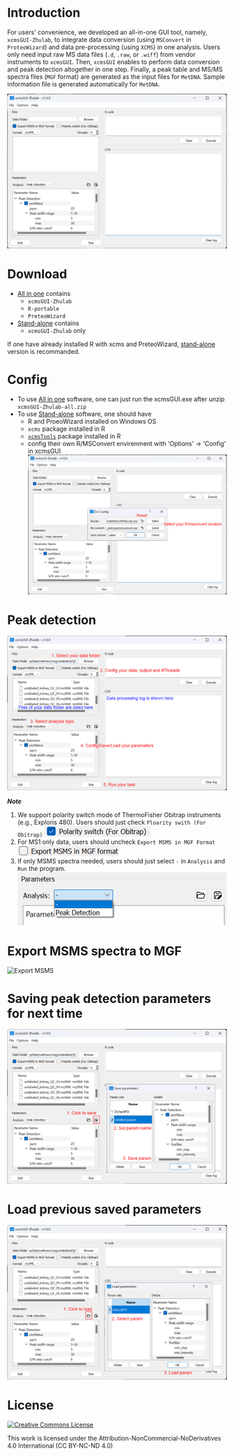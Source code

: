 # Introduction

For users' convenience, we developed an all-in-one GUI tool, namely, `xcmsGUI-Zhulab`, to integrate data conversion (using `MSConvert` in `ProteoWizard`) and data pre-processing (using `XCMS`) in one analysis. Users only need input raw MS data files (`.d`, `.raw`, or `.wiff`) from vendor instruments to `xcmsGUI`. Then, `xcmsGUI` enables to perform data conversion and peak detection altogether in one step. Finally, a peak table and MS/MS spectra files (`MGF` format) are generated as the input files for `MetDNA`. Sample information file is generated automatically for `MetDNA`.

![Main window](figs/main.png)
# Download

- [All in one](./xcmsGUI.zip) contains
	- `xcmsGUI-Zhulab`
	- `R-portable`
	- `PreteoWizard`
- [Stand-alone](./xcmsGUI-standalone.zip) contains
	- `xcmsGUI-Zhulab` only 

If one have already installed R with xcms and PreteoWizard, [stand-alone](./xcmsGUI-standalone.zip) version is recommanded.

# Config

- To use [All in one](./xcmsGUI.zip) software, one can just run the xcmsGUI.exe after unzip `xcmsGUI-Zhulab-all.zip`
- To use [Stand-alone](./xcmsGUI-standalone.zip) software, one should have
	- R and ProeoWizard installed on Windows OS
	- `xcms` package installed in R
	- [`xcmsTools`](./xcmsTools_0.1.0.tar.gz) package installed in R
	-  config their own R/MSConvert envirenment with 'Options' -> 'Config' in xcmsGUI
![Env config](figs/config.png)

# Peak detection

![Data processing](figs/process.png)

***Note***
1. We support polarity switch mode of ThermoFisher Obitrap instruments (e.g., Exploris 480). Users should just check `Ploarity swith (For Obitrap)` ![Ploarity swith](figs/switch.png)
2. For MS1 only data, users should uncheck `Export MSMS in MGF Format`![Export MSMS](figs/export_check.png)
3. If only MSMS spectra needed, users should just select `-` in `Analysis` and `Run` the program.
![MGF only](figs/mgfonly.png)

# Export MSMS spectra to MGF

![Export MSMS](figs/export.png)

# Saving peak detection parameters for next time

![Save param](figs/saveparam.png)

# Load previous saved parameters

![Load param](figs/loadparam.png)

# License
<a rel="license" href="https://creativecommons.org/licenses/by-nc-nd/4.0/"><img alt="Creative Commons License" style="border-width:0" src="https://i.creativecommons.org/l/by-nc-nd/4.0/88x31.png" /></a>

This work is licensed under the Attribution-NonCommercial-NoDerivatives 4.0 International (CC BY-NC-ND 4.0)